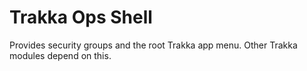 # Trakka Ops Shell
Provides security groups and the root Trakka app menu. Other Trakka modules depend on this.
